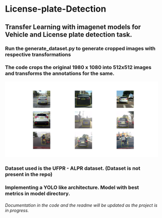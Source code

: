 # License-plate-Detection

## Transfer Learning with imagenet models for Vehicle and License plate detection task.

### Run the generate_dataset.py to generate cropped images with respective transformations
### The code crops the original 1980 x 1080 into 512x512 images and transforms the annotations for the same.

![Generated Dataset](images/picture_of_generated_dataset.png)

### Dataset used is the UFPR - ALPR dataset. (Dataset is not present in the repo)

### Implementing a YOLO like architecture. Model with best metrics in model directory.

<!-- ![Testing on set](Figure_1.png) -->

###### Documentation in the code and the readme will be updated as the project is in progress.

